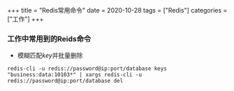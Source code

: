 +++
title = "Redis常用命令"
date = 2020-10-28
tags = ["Redis"]
categories = ["工作"]
+++


### 工作中常用到的Reids命令

- 模糊匹配*key*并批量删除

```
redis-cli -u redis://password@ip:port/database keys "business:data:10103*" | xargs redis-cli -u redis://password@ip:port/database del
```
